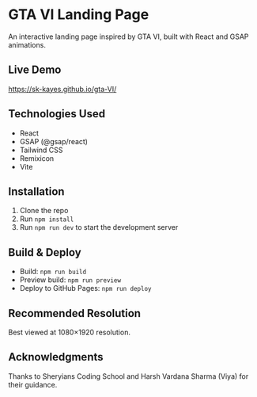 # GTA VI Landing Page

An interactive landing page inspired by GTA VI, built with React and GSAP animations.

## Live Demo
https://sk-kayes.github.io/gta-VI/

## Technologies Used
- React
- GSAP (@gsap/react)
- Tailwind CSS
- Remixicon
- Vite

## Installation
1. Clone the repo  
2. Run `npm install`  
3. Run `npm run dev` to start the development server

## Build & Deploy
- Build: `npm run build`  
- Preview build: `npm run preview`  
- Deploy to GitHub Pages: `npm run deploy`

## Recommended Resolution
Best viewed at 1080×1920 resolution.

## Acknowledgments
Thanks to Sheryians Coding School and Harsh Vardana Sharma (Viya) for their guidance.
